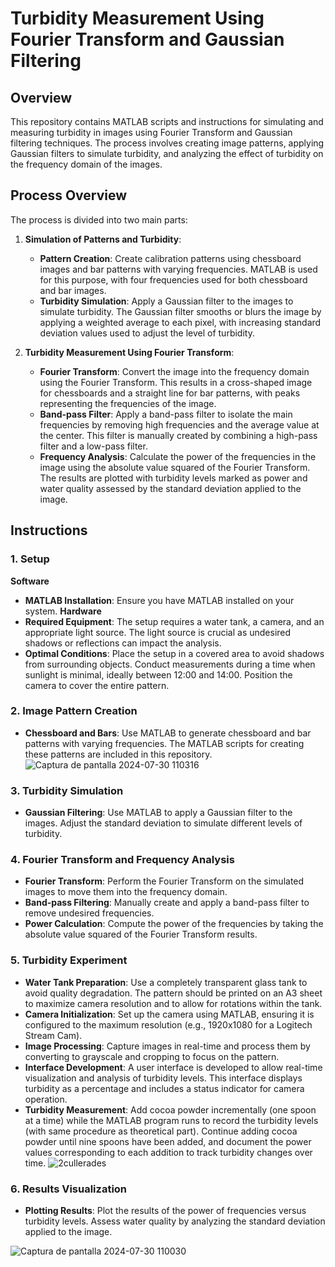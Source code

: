 # Turbidity Measurement Using Fourier Transform and Gaussian Filtering

## Overview

This repository contains MATLAB scripts and instructions for simulating and measuring turbidity in images using Fourier Transform and Gaussian filtering techniques. The process involves creating image patterns, applying Gaussian filters to simulate turbidity, and analyzing the effect of turbidity on the frequency domain of the images.

## Process Overview

The process is divided into two main parts:

1. **Simulation of Patterns and Turbidity**:
   - **Pattern Creation**: Create calibration patterns using chessboard images and bar patterns with varying frequencies. MATLAB is used for this purpose, with four frequencies used for both chessboard and bar images.
   - **Turbidity Simulation**: Apply a Gaussian filter to the images to simulate turbidity. The Gaussian filter smooths or blurs the image by applying a weighted average to each pixel, with increasing standard deviation values used to adjust the level of turbidity.

2. **Turbidity Measurement Using Fourier Transform**:
   - **Fourier Transform**: Convert the image into the frequency domain using the Fourier Transform. This results in a cross-shaped image for chessboards and a straight line for bar patterns, with peaks representing the frequencies of the image.
   - **Band-pass Filter**: Apply a band-pass filter to isolate the main frequencies by removing high frequencies and the average value at the center. This filter is manually created by combining a high-pass filter and a low-pass filter.
   - **Frequency Analysis**: Calculate the power of the frequencies in the image using the absolute value squared of the Fourier Transform. The results are plotted with turbidity levels marked as power and water quality assessed by the standard deviation applied to the image.

## Instructions

### 1. Setup
**Software**
- **MATLAB Installation**: Ensure you have MATLAB installed on your system.
**Hardware**
- **Required Equipment**: The setup requires a water tank, a camera, and an appropriate light source. The light source is crucial as undesired shadows or reflections can impact the analysis. 
- **Optimal Conditions**: Place the setup in a covered area to avoid shadows from surrounding objects. Conduct measurements during a time when sunlight is minimal, ideally between 12:00 and 14:00. Position the camera to cover the entire pattern.

### 2. Image Pattern Creation

- **Chessboard and Bars**: Use MATLAB to generate chessboard and bar patterns with varying frequencies. The MATLAB scripts for creating these patterns are included in this repository.
![Captura de pantalla 2024-07-30 110316](https://github.com/user-attachments/assets/adfd520d-9242-4f5c-8a3e-215ff0f11b4a)

### 3. Turbidity Simulation

- **Gaussian Filtering**: Use MATLAB to apply a Gaussian filter to the images. Adjust the standard deviation to simulate different levels of turbidity.

### 4. Fourier Transform and Frequency Analysis

- **Fourier Transform**: Perform the Fourier Transform on the simulated images to move them into the frequency domain.
- **Band-pass Filtering**: Manually create and apply a band-pass filter to remove undesired frequencies.
- **Power Calculation**: Compute the power of the frequencies by taking the absolute value squared of the Fourier Transform results.

### 5. Turbidity Experiment

- **Water Tank Preparation**: Use a completely transparent glass tank to avoid quality degradation. The pattern should be printed on an A3 sheet to maximize camera resolution and to allow for rotations within the tank.
- **Camera Initialization**: Set up the camera using MATLAB, ensuring it is configured to the maximum resolution (e.g., 1920x1080 for a Logitech Stream Cam).
- **Image Processing**: Capture images in real-time and process them by converting to grayscale and cropping to focus on the pattern.
- **Interface Development**: A user interface is developed to allow real-time visualization and analysis of turbidity levels. This interface displays turbidity as a percentage and includes a status indicator for camera operation.
- **Turbidity Measurement**: Add cocoa powder incrementally (one spoon at a time) while the MATLAB program runs to record the turbidity levels (with same procedure as theoretical part). Continue adding cocoa powder until nine spoons have been added, and document the power values corresponding to each addition to track turbidity changes over time.
![2cullerades](https://github.com/user-attachments/assets/8a5bc5c8-8078-479f-83cf-f528f7980eed)

### 6. Results Visualization

- **Plotting Results**: Plot the results of the power of frequencies versus turbidity levels. Assess water quality by analyzing the standard deviation applied to the image.

![Captura de pantalla 2024-07-30 110030](https://github.com/user-attachments/assets/3e69a43b-3424-4079-a999-b640496ba966)


